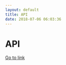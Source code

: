 ```yaml
---
layout: default
title: API
date: 2018-07-06 06:03:36
---
```


# API

[Go to link](https://api.com)

